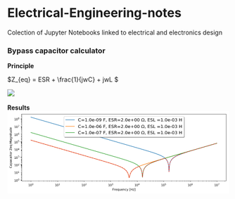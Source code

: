 # Electrical-Engineering-notes

Colection of Jupyter Notebooks linked to electrical and electronics design

### Bypass capacitor calculator

**Principle**

$Z_{eq} = ESR + \frac{1}{jwC} + jwL $ 

![](https://www.digikey.es/~/media/Images/Article%20Library/TechZone%20Articles/2011/January/Smart%20Extreme%20Low-Power%20Design/TZM111_Smart_Extreme_Fig_1.jpg)

**Results**
![](./imgs/by_cap_res.png)
